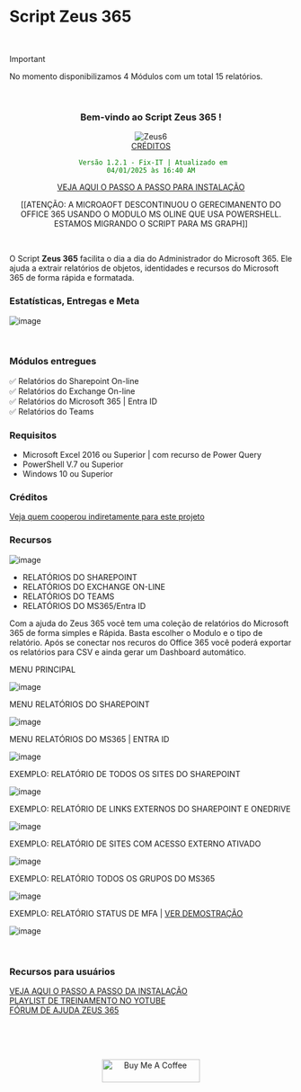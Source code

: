 
# Script Zeus 365

<br>

> [!IMPORTANT]
> No momento disponibilizamos 4 Módulos com um total 15 relatórios. 
<br>

<div align="center">

### Bem-vindo ao Script Zeus 365 ! <br>
  
![Zeus6](https://github.com/user-attachments/assets/25c417dc-6545-4691-baaa-b46f2054c9e0) <br>
[CRÉDITOS](https://github.com/Wanderson304/Script-Zeus-365/wiki/Cr%C3%A9ditos) <br>

<code style="color : green"> Versão 1.2.1 - Fix-IT | Atualizado em 04/01/2025 às 16:40 AM</code> <br> 

[VEJA AQUI O PASSO A PASSO PARA INSTALAÇÃO](https://github.com/Wanderson304/Script-Zeus-365/wiki/Instala%C3%A7%C3%A3o) <br>

[[ATENÇÃO: A MICROAOFT DESCONTINUOU O GERECIMANENTO DO OFFICE 365 USANDO O MODULO MS OLINE QUE USA POWERSHELL. ESTAMOS MIGRANDO O SCRIPT PARA MS GRAPH]]

</div>

<br>

O Script **Zeus 365** facilita o dia a dia do Administrador do Microsoft 365. Ele ajuda a extrair relatórios de objetos, identidades e recursos do Microsoft 365 de forma rápida e formatada.
<br>

### Estatísticas, Entregas e Meta

![image](https://github.com/user-attachments/assets/a11a0035-a41f-4d92-aeab-ec23c626eca8)


<br>

### Módulos entregues

:white_check_mark: Relatórios do Sharepoint On-line <br>
:white_check_mark: Relatórios do Exchange On-line <br>
:white_check_mark: Relatórios do Microsoft 365 | Entra ID <br>
:white_check_mark: Relatórios do Teams <br>

### Requisitos

- Microsoft Excel 2016 ou Superior | com recurso de Power Query
- PowerShell V.7 ou Superior
- Windows 10 ou Superior

### Créditos

[Veja quem cooperou indiretamente para este projeto](https://github.com/Wanderson304/Script-Zeus-365/wiki/Cr%C3%A9ditos)

### Recursos

![image](https://github.com/user-attachments/assets/b31a72e5-43d5-4347-bd35-800850d9f8a1)
<br>

- RELATÓRIOS DO SHAREPOINT            
- RELATÓRIOS DO EXCHANGE ON-LINE       
- RELATÓRIOS DO TEAMS
- RELATÓRIOS DO MS365/Entra ID              

Com a ajuda do Zeus 365 você tem uma coleção de relatórios do Microsoft 365 de forma simples e Rápida.
Basta escolher o Modulo e o tipo de relatório. Após se conectar nos recuros do Office 365 você poderá exportar os relatórios para CSV e ainda gerar um Dashboard automático.
<br>

MENU PRINCIPAL
<br>

![image](https://github.com/user-attachments/assets/8546b3bd-ddc6-4e88-a082-a1b5455ede33)
<br>

MENU RELATÓRIOS DO SHAREPOINT
<br>

![image](https://github.com/user-attachments/assets/eb47dd5b-8618-41df-bb3c-9b7fb3e47dcb)
<br>

MENU RELATÓRIOS DO MS365 | ENTRA ID
<br>

![image](https://github.com/user-attachments/assets/74385d21-ace6-4bf9-985b-fe3c36baec8f)
<br>

EXEMPLO: RELATÓRIO DE TODOS OS SITES DO SHAREPOINT

![image](https://github.com/user-attachments/assets/f63db84a-e6f8-40d7-9029-d33b5e2264be)
<br>

EXEMPLO: RELATÓRIO DE LINKS EXTERNOS DO SHAREPOINT E ONEDRIVE

![image](https://github.com/user-attachments/assets/ede7d4b0-fe61-4b52-8c7d-8a81d34fb3ac)
<br>

EXEMPLO: RELATÓRIO DE SITES COM ACESSO EXTERNO ATIVADO

![image](https://github.com/user-attachments/assets/c6e1572d-d3c2-4612-86de-34e7e6729c6a)
<br>

EXEMPLO: RELATÓRIO TODOS OS GRUPOS DO MS365

![image](https://github.com/user-attachments/assets/047a2273-31cd-4e2c-b4a7-50303fc51946)
<br>

EXEMPLO: RELATÓRIO STATUS DE MFA | [VER DEMOSTRAÇÃO](https://www.youtube.com/watch?v=BY_pS3i9Xn4)

![image](https://github.com/user-attachments/assets/5dbd80a3-52a7-4ceb-88bd-a4fb1ae3f66f)

<br>


### Recursos para usuários

[VEJA AQUI O PASSO A PASSO DA INSTALAÇÃO](https://github.com/Wanderson304/Script-Zeus-365/wiki/Instala%C3%A7%C3%A3o) <br>
[PLAYLIST DE TREINAMENTO NO YOTUBE](https://www.youtube.com/watch?v=H29OyZECxWw&list=PL6X1uOqoBPc0Um6L5r65NFr4sQ2YkvoNH&index=3) <br>
[FÓRUM DE AJUDA ZEUS 365](https://github.com/Wanderson304/Script-Zeus-365/issues) <br>

<br>
  <br>
      <br>

<div align="center">

<a href="https://github.com/Wanderson304/Script-Zeus-365/wiki/Caf%C3%A9" target="_blank"><img src="https://cdn.buymeacoffee.com/buttons/default-orange.png" alt="Buy Me A Coffee" height="41" width="174"></a>

<div>
